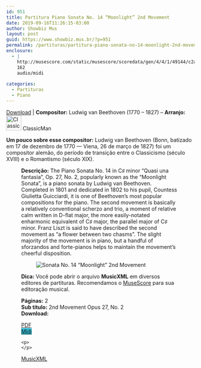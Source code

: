 ```yaml
---
id: 951
title: Partitura Piano Sonata No. 14 “Moonlight” 2nd Movement
date: 2019-09-16T11:26:15-03:00
author: Showbiz Mus
layout: post
guid: https://www.showbiz.mus.br/?p=951
permalink: /partituras/partitura-piano-sonata-no-14-moonlight-2nd-movement/
enclosure:
  - |
    http://musescore.com/static/musescore/scoredata/gen/4/4/1/49144/c2ae545dcaae4d79fcb97e8d0810cbc266d3d098/score.mid
    162
    audio/midi
    
categories:
  - Partituras
  - Piano
---
```

[Download](#download "link para download de partitura") | **Compositor:** Ludwig van Beethoven (1770 &#8211; 1827) &#8211; **Arranjo:** <img alt='ClassicMan' class='wp-image-40' width='40' hight='40' sizes='40' src='https://musescore.com/static/musescore/userdata/avatar/a/8/9/19710.jpg@300x300?cache=1483948208' /> ClassicMan

**Um pouco sobre esse compositor:** Ludwig van Beethoven (Bonn, batizado em 17 de dezembro de 1770 — Viena, 26 de março de 1827) foi um compositor alemão, do período de transição entre o Classicismo (século XVIII) e o Romantismo (século XIX). <figure class='wp-block-image'> 

**Descrição:** The Piano Sonata No. 14 in C♯ minor “Quasi una fantasia”, Op. 27, No. 2, popularly known as the “Moonlight Sonata”, is a piano sonata by Ludwig van Beethoven. Completed in 1801 and dedicated in 1802 to his pupil, Countess Giulietta Guicciardi, it is one of Beethoven&#8217;s most popular compositions for the piano. The second movement is basically a relatively conventional scherzo and trio, a moment of relative calm written in D-flat major, the more easily-notated enharmonic equivalent of C♯ major, the parallel major of C♯ minor. Franz Liszt is said to have described the second movement as &#8220;a flower between two chasms&#8221;. The slight majority of the movement is in piano, but a handful of sforzandos and forte-pianos helps to maintain the movement&#8217;s cheerful disposition. <figure class='wp-block-image'> 

<img  alt='Sonata No. 14 “Moonlight” 2nd Movement' src='http://musescore.com/static/musescore/scoredata/gen/4/4/1/49144/c2ae545dcaae4d79fcb97e8d0810cbc266d3d098/score_0.png' class='wp-image-500' /> </figure> 

**Dica:** Você pode abrir o arquivo **MusicXML** em diversos editores de partituras. Recomendamos o <a target='_blank' href='https://www.showbiz.mus.br/musica/o-melhor-editor-de-partitura' title='Editor de Partitura' rel="noopener noreferrer"> MuseScore</a> para sua editoração musical. 

  
**Páginas:** 2  
**Sub titulo:** 2nd Movement Opus 27, No. 2  
<strong id='download'>Download:</strong>

<div class='wp-block-columns alignwide has-4-columns'>
  <div class='wp-block-column'>
    <div class='wp-block-button aligncenter'>
      <a  target='_blank' href='https://musescore.com/static/musescore/scoredata/gen/4/4/1/49144/c2ae545dcaae4d79fcb97e8d0810cbc266d3d098/score_full.pdf' class='wp-block-button__link
         has-background has-vivid-red-background-color' rel="noopener noreferrer">PDF</a>
    </div>
  </div>
  
  <div class='wp-block-column'>
    <div class='wp-block-button aligncenter'>
      <a  target='_blank' href='http://musescore.com/static/musescore/scoredata/gen/4/4/1/49144/c2ae545dcaae4d79fcb97e8d0810cbc266d3d098/score.mid' class='wp-block-button__link has-background' style='background-color:#2eb9d1' rel="noopener noreferrer">Midi</a>
    </div>
    
    <p>
    </p>
  </div>
  
  <div class='wp-block-column'>
    <div class='wp-block-button aligncenter'>
      <a  target='_blank' href='http://musescore.com/static/musescore/scoredata/gen/4/4/1/49144/c2ae545dcaae4d79fcb97e8d0810cbc266d3d098/score.mxl' class='wp-block-button__link has-background has-very-dark-gray-background-color' rel="noopener noreferrer">MusicXML</a>
    </div>
  </div>
  
  <div class='wp-block-column'>
  </div>
</div>